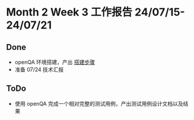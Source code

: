 # Month 2 Week 3 工作报告 24/07/15-24/07/21

## Done

+ openQA 环境搭建，产出 [搭建步骤](https://github.com/delete-cloud/openqa-test/blob/main/openQA-setup.md)
+ 准备 07/24 技术汇报

## ToDo

+ 使用 openQA 完成一个相对完整的测试用例，产出测试用例设计文档以及结果

